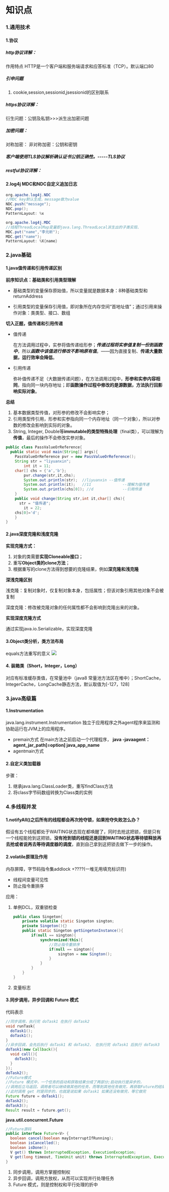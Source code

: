 # 知识点

### 1.通用技术

#### 1.协议

##### http协议详解：

作用特点
HTTP是一个客户端和服务端请求和应答标准（TCP）。默认端口80

##### 引申问题

1. cookie,session,sessionid,jsessionid的区别联系

##### https协议详解：

衍生问题：公钥及私钥>>>派生出加密问题

##### 加密问题：

对称加密：
非对称加密：公钥和密钥

##### 客户端使用TLS协议解析确认证书公钥正确性。-----TLS协议

##### restful协议详解：

#### 2.log4j MDC和NDC自定义追加日志 

```java
org.apache.log4j.NDC
//MDC key默认生成，message做为value
NDC.push("message");
NDC.pop();
PatternLayout: %x

org.apache.log4j.MDC
//线程ThreadLocalMap变量即java.lang.ThreadLocal派生出的子类实现、
MDC.put("name","李元昕");
MDC.get("name");
PatternLayout: %X{name}
```





### 2.java基础

#### 1.java值传递和引用传递区别

**前序知识点：基础类和引用类型理解**

- 基础类型的变量保存原始值，所以变量就是数据本身：8种基础类型和returnAddress

- 引用类型的变量保存引用值，即对象所在内存空间“首地址值”；通过引用来操作对象：类类型、接口、数组

**切入正题，值传递和引用传递**

- 值传递

  在方法调用过程中，实参将值传递给形参；***传递过程将实参值复制一份到函数中***，所以***函数中该值进行修改不影响原有值***。——因为直接复制、**传递大量数据，运行效率会降低**。

- 引用传递

  弥补值传递不足（大数据传递问题），在方法调用过程中，**形参和实参内容相同**，指向同一块内存地址；即**函数操作过程中修改的是源数据，方法执行回影响实际对象**。

**总结**

1. 基本数据类型传值，对形参的修改不会影响实参；
2. 引用类型传引用，形参和实参指向同一个内存地址（同一个对象），所以对参数的修改会影响到实际的对象。
3. String, Integer, Double等**immutable的类型特殊处理**（final类），可以理解为**传值**，最后的操作不会修改实参对象。

```java
public class PassValueOrReference{
  public static void main(String[] args){
  	PassValueOrReference pvr = new PassValueOrReference();
    String str = "liyuanxin";
		int it = 11;
    char[] chs = {'a','b'};
		pvr.change(str,it,chs);
		System.out.println(str);  //liyuanxin --值传递
 		System.out.println(it);   //11				--理解为值传递
		System.out.println(chs[0]); //d				--引用传递
	}
	public void change(String str,int it,char[] chs){
 	  str = "值传递";
 		it = 22;
  	chs[0]='d';
	}
}
```



#### 2.java深度克隆和浅度克隆

**实现克隆方式：**

1. 对象的类需要**实现Cloneable接口**；
2. 重写**Object类的clone方法**；
3. 根据重写的clone方法得到想要的克隆结果，例如**深克隆和浅克隆**

**深浅克隆区别**

浅克隆：复制对象时，仅复制对象本身，包括属性；但该对象引用其他对象不会被复制

深度克隆：修改被克隆对象的任何属性都不会影响到克隆出来的对象。

**实现深度克隆方式**

通过实现java.io.Serializable，实现深度克隆

#### 3.Object类分析，类方法布局

equals方法重写的意义
![](..\截图\Object方法集合.png)

#### 4. 装箱类（Short，Integer，Long）

对应有标准缓存类值，在常量池中（java8 常量池方法区在堆中）；ShortCache，IntegerCache，LongCache静态方法，默认取值为[-127，128]



### 3.java高级篇

#### 1.Instrumentation

java.lang.instrument.Instrumentation 独立于应用程序之外agent程序来监测和协助运行在JVM上的应用程序。

- premain方式
  在main方法之前启动一个代理程序， **java -javaagent：agent_jar_path[=option]  java_app_name**
- agentmain方式

#### 2.自定义类加载器

步骤：

1. 继承java.lang.ClassLoader类，重写findClass方法
2. 将class字节码数组转换为Class类的实例

### 4.多线程并发

#### 1.notifyAll()之后所有的线程都会再次抢夺锁，如果抢夺失败怎么办？

假设有五个线程都处于WAITING状态现在都唤醒了，同时去抢这把锁，但是只有一个线程能抢到这把锁。**没有抢到锁的线程还是回到WAITING状态等待锁释放再去抢或者说再去等待调度器的调度**，直到自己拿到这把锁去做下一步的操作。

#### 2.volatile原理及作用

内存屏障，字节码指令集addlock +????(一堆无用填充标识符)

- 线程间变量可见性
- 防止指令重排序

应用：

1. 单例DCL，双重锁检查

   ```java
   public class Singeton{
       private volatile static Singeton sington;
       private Singeton(){}
       public static Singeton getSingetonInstance(){
           if(null == sington){
               synchronized(this){
                   //防止指令重排序
                   if(null == sington){
                       sington = new Sington();
                   }
               }
           }
       }
   }
   ```

2. 变量标志

#### 3.同步调用，异步回调和 Future 模式

代码表示

```java
//同步调用，执行完 doTask1 在执行 doTask2
void runTask{
  doTask1();
  doTask1();
}
//异步回调，会先后执行 doTask1 和 doTask2， 在执行完 doTask1 后执行 doTask3
doTask1(new Callback(){
  void call(){
    doTask3();
  }
});
doTask2();
//Future模式
//Future 模式中，一个任务的启动和获取结果分成了两部分;启动执行是异步的，
//调用后立马返回，调用者可以继续做其他的任务，而等到其他任务做完，再获取Future的结果，
//此时调用 get 时是同步的，也就是说如果 doTask1 如果还没有做完，等它做完
Future future = doTask1();
doTask2();
doTask3();
Result result = future.get();
```

**java.util.concurrent.Future**

```java
//Future源码
public interface Future<V> {
  boolean cancel(boolean mayInterruptIfRunning);
  boolean isCancelled();
  boolean isDone();
  V get() throws InterruptedException, ExecutionException;
  V get(long timeout, TimeUnit unit) throws InterruptedException, ExecutionException, TimeoutException;
}
```

1. 同步调用，调用方掌握控制权
2. 异步回调，调用方放权，从而可以实现并行处理任务
3. Future 模式，则是控制权和平行处理的折中

